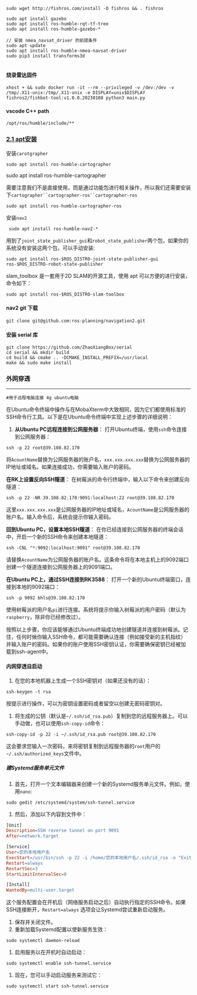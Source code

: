```shell
sudo wget http://fishros.com/install -O fishros && . fishros

sudo apt install gazebo
sudo apt install ros-humble-rqt-tf-tree
sudo apt install ros-humble-gazebo-*

// 安装 nmea_navsat_driver 的前提条件
sudo apt update
sudo apt install ros-humble-nmea-navsat-driver
sudo pip3 install transforms3d


```

#### 烧录雷达固件

```shell
xhost + && sudo docker run -it --rm --privileged -v /dev:/dev -v /tmp/.X11-unix:/tmp/.X11-unix -e DISPLAY=unix$DISPLAY fishros2/fishbot-tool:v1.0.0.20230108 python3 main.py
```

#### vscode C++ path

```
/opt/ros/humble/include/**
```

### [2.1 apt安装](https://fishros.com/d2lros2/#/humble/chapt10/get_started/2.Carto介绍及安装?id=_21-apt安装)

安装`carotgrapher`

```shell
sudo apt install ros-humble-cartographer
```

sudo apt install ros-humble-cartographer

需要注意我们不是直接使用，而是通过功能包进行相关操作，所以我们还需要安装下`cartographer``cartographer-ros``cartographer-ros`

```shell
sudo apt install ros-humble-cartographer-ros
```

安装`nav2`

```shell
 sudo apt install ros-humble-nav2-*
```



用到了`joint_state_publisher_gui`和`robot_state_publisher`两个包，如果你的系统没有安装这两个包，可以手动安装:

```shell
sudo apt install ros-$ROS_DISTRO-joint-state-publisher-gui ros-$ROS_DISTRO-robot-state-publisher

```

slam_toolbox 是一套用于2D SLAM的开源工具，使用 apt 可以方便的进行安装，命令如下：

```shell
sudo apt install ros-$ROS_DISTRO-slam-toolbox
```

#### nav2 git 下载

```shell
git clone git@github.com:ros-planning/navigation2.git
```

#### 安装 serial 库

```shell
git clone https://github.com/ZhaoXiangBox/serial
cd serial && mkdir build
cd build && cmake .. -DCMAKE_INSTALL_PREFIX=/usr/local
make && sudo make install
```

### 外网穿透

----------------------------

```shell
#用于远程电脑连接 4g ubuntu电脑
```

在Ubuntu命令终端中操作与在MobaXterm中大致相同，因为它们都使用标准的SSH命令行工具。以下是在Ubuntu命令终端中实现上述步骤的详细说明：

1. **从Ubuntu PC远程连接到公网服务器**： 打开Ubuntu终端，使用`ssh`命令连接到公网服务器：

```shell
ssh -p 22 root@39.108.82.170
```

将`AcountName`替换为公网服务器的账户名，`xxx.xxx.xxx.xxx`替换为公网服务器的IP地址或域名。如果连接成功，你需要输入账户的密码。

**在RK上设置反向SSH隧道**： 在树莓派的命令行终端中，输入以下命令来创建反向隧道：

```shell
ssh -p 22 -NR 39.108.82.170:9091:localhost:22 root@39.108.82.170
```

这里`xxx.xxx.xxx.xxx`是公网服务器的IP地址或域名，`AcountName`是公网服务器的账户名。输入命令后，系统会提示你输入密码。

**回到Ubuntu PC，设置本地SSH隧道**： 在你已经连接到公网服务器的终端会话中，开启一个新的SSH命令来创建本地隧道：

```shell
ssh -CNL "*:9092:localhost:9091" root@39.108.82.170
```

请替换`AcountName`为公网服务器的账户名。这条命令将在本地主机上的9092端口创建一个隧道连接到公网服务器上的9091端口。

**在Ubuntu PC上，通过SSH连接到RK3588**： 打开一个新的Ubuntu终端窗口，连接到本地的9092端口：

```shell
ssh -p 9092 bhls@39.108.82.170
```

使用树莓派的用户名`pi`进行连接。系统将提示你输入树莓派的用户密码（默认为`raspberry`，除非你已经修改过）。

按照以上步骤，你应该能够通过Ubuntu终端成功地创建隧道并连接到树莓派。记住，任何时候你输入SSH命令，都可能需要确认连接（例如接受新的主机指纹）并输入账户的密码。如果你的账户使用SSH密钥认证，你需要确保密钥已经被加载到ssh-agent中。

#### 内网穿透自启动

1. 在您的本地机器上生成一个SSH密钥对（如果还没有的话）：

```shell
ssh-keygen -t rsa
```

按提示进行操作，可以为密钥设置密码或者留空以创建无密码密钥对。

1. 将生成的公钥（默认是`~/.ssh/id_rsa.pub`）复制到您的远程服务器上。可以手动做，也可以使用`ssh-copy-id`命令：

```shell
ssh-copy-id -p 22 -i ~/.ssh/id_rsa.pub root@39.108.82.170
```

这会要求您输入一次密码，来将密钥复制到远程服务器的`root`用户的`~/.ssh/authorized_keys`文件中。

##### 建Systemd服务单元文件

1. 首先，打开一个文本编辑器来创建一个新的Systemd服务单元文件。例如，使用`nano`:

```shell
sudo gedit /etc/systemd/system/ssh-tunnel.service
```

1. 然后，添加以下内容到文件中：

```makefile
[Unit]
Description=SSH reverse tunnel on port 9091
After=network.target

[Service]
User=您的本地用户名
ExecStart=/usr/bin/ssh -p 22 -i /home/您的本地用户名/.ssh/id_rsa -o "ExitOnForwardFailure yes" -o "ServerAliveInterval 60" -NR 39.108.82.170:9091:localhost:22 root@39.108.82.170
Restart=always
RestartSec=3
StartLimitIntervalSec=0

[Install]
WantedBy=multi-user.target

```

这个服务配置会在开机后（网络服务启动之后）自动执行指定的SSH命令。如果SSH连接断开，`Restart=always` 选项会让Systemd尝试重新启动服务。

1. 保存并关闭文件。
2. 重新加载Systemd配置以使新服务生效：

```shell
sudo systemctl daemon-reload
```

1. 启用服务以在开机时自动启动：

```shell
sudo systemctl enable ssh-tunnel.service
```

1. 现在，您可以手动启动服务来测试它：

```shell
sudo systemctl start ssh-tunnel.service
```